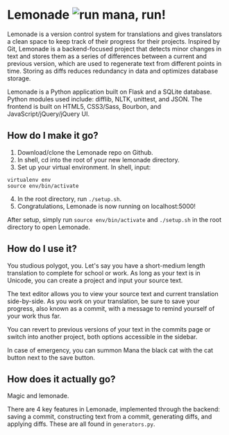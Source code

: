 # Lemonade ![run mana, run!](https://raw.githubusercontent.com/lalalalinna/lemonade/master/static/imgs/mana-run-small.gif)

Lemonade is a version control system for translations and gives translators a clean space to keep track of their progress for their projects. Inspired by Git, Lemonade is a backend-focused project that detects minor changes in text and stores them as a series of differences between a current and previous version, which are used to regenerate text from different points in time. Storing as diffs reduces redundancy in data and optimizes database storage.

Lemonade is a Python application built on Flask and a SQLite database. Python modules used include: difflib, NLTK, unittest, and JSON. The frontend is built on HTML5, CSS3/Sass, Bourbon, and JavaScript/jQuery/jQuery UI.


## How do I make it go?

1. Download/clone the Lemonade repo on Github.
2. In shell, cd into the root of your new lemonade directory. 
3. Set up your virtual environment. In shell, input:
```shell
virtualenv env
source env/bin/activate
```
4. In the root directory, run ```./setup.sh```.
5. Congratulations, Lemonade is now running on localhost:5000!

After setup, simply run ```source env/bin/activate``` and ```./setup.sh``` in the root directory to open Lemonade.

## How do I use it?

You studious polygot, you. Let's say you have a short-medium length translation to complete for school or work. As long as your text is in Unicode, you can create a project and input your source text.

The text editor allows you to view your source text and current translation side-by-side. As you work on your translation, be sure to save your progress, also known as a commit, with a message to remind yourself of your work thus far.

You can revert to previous versions of your text in the commits page or switch into another project, both options accessible in the sidebar.

In case of emergency, you can summon Mana the black cat with the cat button next to the save button.

## How does it actually go?

Magic and lemonade.

There are 4 key features in Lemonade, implemented through the backend: saving a commit, constructing text from a commit, generating diffs, and applying diffs. These are all found in ```generators.py```.
